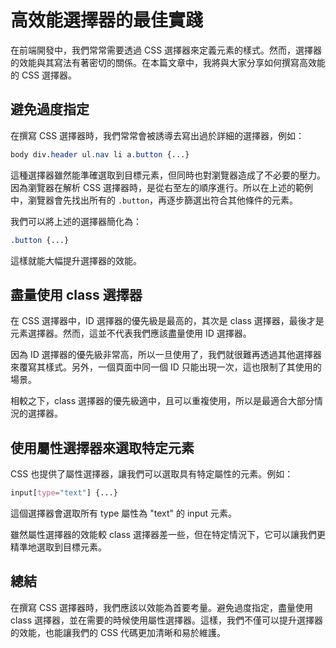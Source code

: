 # 高效能選擇器的最佳實踐

在前端開發中，我們常常需要透過 CSS 選擇器來定義元素的樣式。然而，選擇器的效能與其寫法有著密切的關係。在本篇文章中，我將與大家分享如何撰寫高效能的 CSS 選擇器。

## 避免過度指定

在撰寫 CSS 選擇器時，我們常常會被誘導去寫出過於詳細的選擇器，例如：

```css
body div.header ul.nav li a.button {...}
```

這種選擇器雖然能準確選取到目標元素，但同時也對瀏覽器造成了不必要的壓力。因為瀏覽器在解析 CSS 選擇器時，是從右至左的順序進行。所以在上述的範例中，瀏覽器會先找出所有的 `.button`，再逐步篩選出符合其他條件的元素。

我們可以將上述的選擇器簡化為：

```css
.button {...}
```

這樣就能大幅提升選擇器的效能。

## 盡量使用 class 選擇器

在 CSS 選擇器中，ID 選擇器的優先級是最高的，其次是 class 選擇器，最後才是元素選擇器。然而，這並不代表我們應該盡量使用 ID 選擇器。

因為 ID 選擇器的優先級非常高，所以一旦使用了，我們就很難再透過其他選擇器來覆寫其樣式。另外，一個頁面中同一個 ID 只能出現一次，這也限制了其使用的場景。

相較之下，class 選擇器的優先級適中，且可以重複使用，所以是最適合大部分情況的選擇器。

## 使用屬性選擇器來選取特定元素

CSS 也提供了屬性選擇器，讓我們可以選取具有特定屬性的元素。例如：

```css
input[type="text"] {...}
```

這個選擇器會選取所有 type 屬性為 "text" 的 input 元素。

雖然屬性選擇器的效能較 class 選擇器差一些，但在特定情況下，它可以讓我們更精準地選取到目標元素。

## 總結

在撰寫 CSS 選擇器時，我們應該以效能為首要考量。避免過度指定，盡量使用 class 選擇器，並在需要的時候使用屬性選擇器。這樣，我們不僅可以提升選擇器的效能，也能讓我們的 CSS 代碼更加清晰和易於維護。